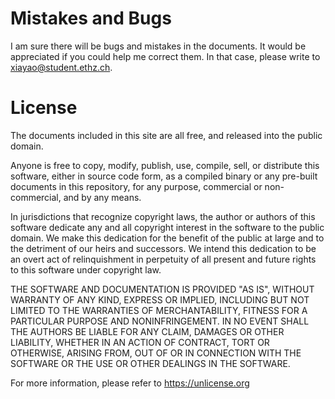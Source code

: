 # Mistakes and Bugs

I am sure there will be bugs and mistakes in the documents. It would be 
appreciated if you could help me correct them. In that case, please 
write to xiayao@student.ethz.ch.

# License

The documents included in this site are all free, and released into the
public domain.

Anyone is free to copy, modify, publish, use, compile, sell, or
distribute this software, either in source code form, as a compiled
binary or any pre-built documents in this repository, for any purpose, 
commercial or non-commercial, and by any means.

In jurisdictions that recognize copyright laws, the author or authors
of this software dedicate any and all copyright interest in the
software to the public domain. We make this dedication for the benefit
of the public at large and to the detriment of our heirs and
successors. We intend this dedication to be an overt act of
relinquishment in perpetuity of all present and future rights to this
software under copyright law.

THE SOFTWARE AND DOCUMENTATION IS PROVIDED "AS IS", WITHOUT WARRANTY 
OF ANY KIND, EXPRESS OR IMPLIED, INCLUDING BUT NOT LIMITED TO THE 
WARRANTIES OF MERCHANTABILITY, FITNESS FOR A PARTICULAR PURPOSE AND 
NONINFRINGEMENT. IN NO EVENT SHALL THE AUTHORS BE LIABLE FOR ANY CLAIM, 
DAMAGES OR OTHER LIABILITY, WHETHER IN AN ACTION OF CONTRACT, TORT OR 
OTHERWISE, ARISING FROM, OUT OF OR IN CONNECTION WITH THE SOFTWARE OR 
THE USE OR OTHER DEALINGS IN THE SOFTWARE.

For more information, please refer to <https://unlicense.org>
